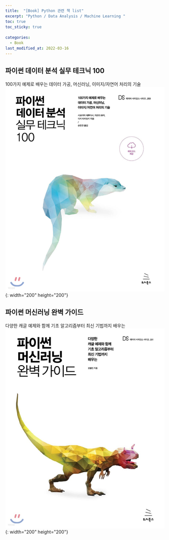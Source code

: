 ```yaml
---
title:  "[Book] Python 관련 책 list"
excerpt: "Python / Data Analysis / Machine Learning "
toc: true
toc_sticky: true

categories:
  - Book
last_modified_at: 2022-03-16
---
```


## 파이썬 데이터 분석 실무 테크닉 100
  100가지 예제로 배우는 데이터 가공, 머신러닝, 이미지/자연어 처리의 기술 <br>
  ![pyda100](/img/book1.jpg){: width="200" height="200"}
  <br>

## 파이썬 머신러닝 완벽 가이드
  다양한 캐글 예제와 함께 기초 알고리즘부터 최신 기법까지 배우는 <br>
  ![pyda100](/img/book2.jpg){: width="200" height="200"}
  <br>